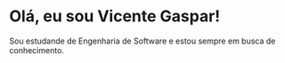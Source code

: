 # Olá, eu sou Vicente Gaspar!

Sou estudande de Engenharia de Software e estou sempre em busca de conhecimento.


